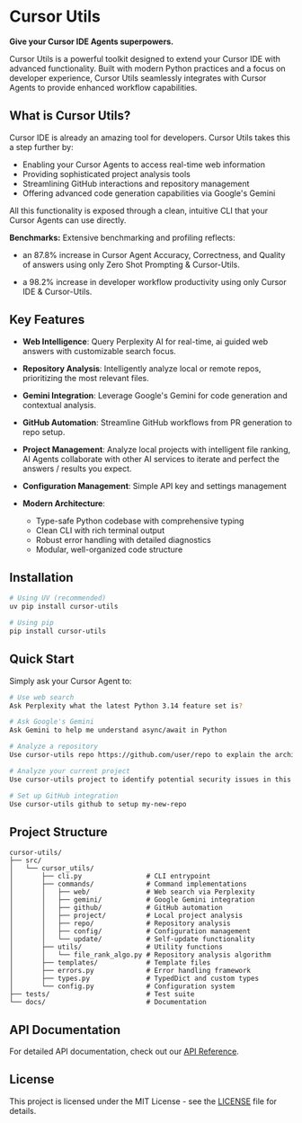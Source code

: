 # Cursor Utils

**Give your Cursor IDE Agents superpowers.**

Cursor Utils is a powerful toolkit designed to extend your Cursor IDE with advanced functionality. Built with modern Python practices and a focus on developer experience, Cursor Utils seamlessly integrates with Cursor Agents to provide enhanced workflow capabilities.

## What is Cursor Utils?

Cursor IDE is already an amazing tool for developers. Cursor Utils takes this a step further by:

- Enabling your Cursor Agents to access real-time web information
- Providing sophisticated project analysis tools
- Streamlining GitHub interactions and repository management
- Offering advanced code generation capabilities via Google's Gemini

All this functionality is exposed through a clean, intuitive CLI that your Cursor Agents can use directly.

  **Benchmarks:** Extensive benchmarking and profiling reflects:

  - an 87.8% increase in Cursor Agent Accuracy, Correctness, and Quality of answers using only Zero Shot Prompting & Cursor-Utils.

  - a 98.2% increase in developer workflow productivity using only Cursor IDE & Cursor-Utils.

## Key Features

- **Web Intelligence**: Query Perplexity AI for real-time, ai guided web answers with customizable search focus.
- **Repository Analysis**: Intelligently analyze local or remote repos, prioritizing the most relevant files.
- **Gemini Integration**: Leverage Google's Gemini for code generation and contextual analysis.
- **GitHub Automation**: Streamline GitHub workflows from PR generation to repo setup.
- **Project Management**: Analyze local projects with intelligent file ranking, AI Agents collaborate with other AI services to iterate and perfect the answers / results you expect. 

- **Configuration Management**: Simple API key and settings management
- **Modern Architecture**:
  - Type-safe Python codebase with comprehensive typing
  - Clean CLI with rich terminal output
  - Robust error handling with detailed diagnostics
  - Modular, well-organized code structure

## Installation

```bash
# Using UV (recommended)
uv pip install cursor-utils
```

```bash
# Using pip
pip install cursor-utils
```

## Quick Start

Simply ask your Cursor Agent to:

```bash
# Use web search
Ask Perplexity what the latest Python 3.14 feature set is?
```

```bash
# Ask Google's Gemini
Ask Gemini to help me understand async/await in Python
```

```bash
# Analyze a repository
Use cursor-utils repo https://github.com/user/repo to explain the architecture of this repository.
```

```bash
# Analyze your current project
Use cursor-utils project to identify potential security issues in this codebase
```

```bash
# Set up GitHub integration
Use cursor-utils github to setup my-new-repo
```

## Project Structure

```
cursor-utils/
├── src/
│   └── cursor_utils/
│       ├── cli.py                # CLI entrypoint
│       ├── commands/             # Command implementations
│       │   ├── web/              # Web search via Perplexity
│       │   ├── gemini/           # Google Gemini integration
│       │   ├── github/           # GitHub automation
│       │   ├── project/          # Local project analysis
│       │   ├── repo/             # Repository analysis
│       │   ├── config/           # Configuration management
│       │   └── update/           # Self-update functionality
│       ├── utils/                # Utility functions
│       │   └── file_rank_algo.py # Repository analysis algorithm
│       ├── templates/            # Template files
│       ├── errors.py             # Error handling framework
│       ├── types.py              # TypedDict and custom types
│       └── config.py             # Configuration system
├── tests/                        # Test suite
└── docs/                         # Documentation
```

## API Documentation

For detailed API documentation, check out our [API Reference](api/index.md).

## License

This project is licensed under the MIT License - see the [LICENSE](https://github.com/gweidart/cursor-utils/blob/main/LICENSE) file for details.
